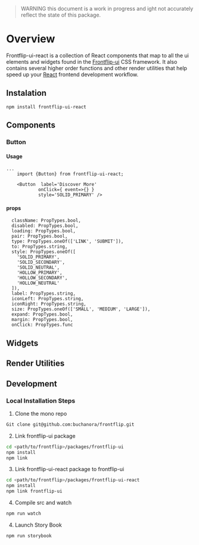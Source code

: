 > WARNING this document is a work in progress and ight not accurately reflect the state of this package.
# Overview
Frontflip-ui-react is a collection of React components that map to all the ui elements and widgets found in the [Frontflip-ui](https://github.com/buchanora/frontflip/tree/master/packages/frontflip-ui) CSS framework. It also contains several higher order functions and other render utilities that help speed up your [React](https://facebook.github.io/react) frontend development workflow.

## Instalation
`npm install frontflip-ui-react`

## Components

### Button
#### Usage
```
...
    import {Button} from frontflip-ui-react;

    <Button  label='Discover More'
            onClick={ event=>{} }
            style='SOLID_PRIMARY' />
```

#### props
```
  className: PropTypes.bool,
  disabled: PropTypes.bool,
  loading: PropTypes.bool,
  pair: PropTypes.bool,
  type: PropTypes.oneOf(['LINK', 'SUBMIT']),
  to: PropTypes.string,
  style: PropTypes.oneOf([
    'SOLID_PRIMARY', 
    'SOLID_SECONDARY', 
    'SOLID_NEUTRAL', 
    'HOLLOW_PRIMARY', 
    'HOLLOW_SECONDARY', 
    'HOLLOW_NEUTRAL'
  ]),
  label: PropTypes.string,
  iconLeft: PropTypes.string,
  iconRight: PropTypes.string,
  size: PropTypes.oneOf(['SMALL', 'MEDIUM', 'LARGE']),
  expand: PropTypes.bool,
  margin: PropTypes.bool,
  onClick: PropTypes.func
```

## Widgets

## Render Utilities

## Development
### Local Installation Steps
1. Clone the mono repo
```bash
Git clone git@github.com:buchanora/frontflip.git
```
2. Link frontflip-ui package
```bash
cd <path/to/frontflip>/packages/frontflip-ui
npm install
npm link
```
3. Link frontflip-ui-react package to frontflip-ui
```bash
cd <path/to/frontflip>/packages/frontflip-ui-react
npm install
npm link frontflip-ui
```
4. Compile src and watch 
```bash 
npm run watch
```

4. Launch Story Book 
```bash 
npm run storybook
```

